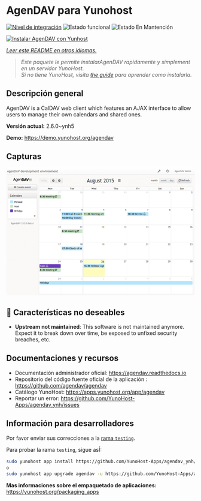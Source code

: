 <!--
Este archivo README esta generado automaticamente<https://github.com/YunoHost/apps/tree/master/tools/readme_generator>
No se debe editar a mano.
-->

# AgenDAV para Yunohost

[![Nivel de integración](https://apps.yunohost.org/badge/integration/agendav)](https://ci-apps.yunohost.org/ci/apps/agendav/)
![Estado funcional](https://apps.yunohost.org/badge/state/agendav)
![Estado En Mantención](https://apps.yunohost.org/badge/maintained/agendav)

[![Instalar AgenDAV con Yunhost](https://install-app.yunohost.org/install-with-yunohost.svg)](https://install-app.yunohost.org/?app=agendav)

*[Leer este README en otros idiomas.](./ALL_README.md)*

> *Este paquete le permite instalarAgenDAV rapidamente y simplement en un servidor YunoHost.*  
> *Si no tiene YunoHost, visita [the guide](https://yunohost.org/install) para aprender como instalarla.*

## Descripción general

AgenDAV is a CalDAV web client which features an AJAX interface to allow users to manage their own calendars and shared ones.


**Versión actual:** 2.6.0~ynh5

**Demo:** <https://demo.yunohost.org/agendav>

## Capturas

![Captura de AgenDAV](./doc/screenshots/screenshot.png)

## :red_circle: Características no deseables

- **Upstream not maintained**: This software is not maintained anymore. Expect it to break down over time, be exposed to unfixed security breaches, etc.

## Documentaciones y recursos

- Documentación administrador oficial: <https://agendav.readthedocs.io>
- Repositorio del código fuente oficial de la aplicación : <https://github.com/agendav/agendav>
- Catálogo YunoHost: <https://apps.yunohost.org/app/agendav>
- Reportar un error: <https://github.com/YunoHost-Apps/agendav_ynh/issues>

## Información para desarrolladores

Por favor enviar sus correcciones a la [rama `testing`](https://github.com/YunoHost-Apps/agendav_ynh/tree/testing).

Para probar la rama `testing`, sigue asÍ:

```bash
sudo yunohost app install https://github.com/YunoHost-Apps/agendav_ynh/tree/testing --debug
o
sudo yunohost app upgrade agendav -u https://github.com/YunoHost-Apps/agendav_ynh/tree/testing --debug
```

**Mas informaciones sobre el empaquetado de aplicaciones:** <https://yunohost.org/packaging_apps>

